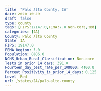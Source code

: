 ```yaml
---
title: "Palo Alto County, IA"
date: 2020-10-29
draft: false
type: county
tags: [FIPS:19147.0,FEMA:7.0,Non-core,Red]
categories: [IA]
County: Palo Alto County
State: IA
FIPS: 19147.0
FEMA_Region: 7.0
Population: 8886.0
NCHS_Urban_Rural_Classification: Non-core
Tests_in_prior_14_days: 391.0
Fourteen_day_test_rate_per_100000: 4400.0
Percent_Positivity_in_prior_14_days: 0.125
Level: Red
url: /states/IA/palo-alto-county
---
```



